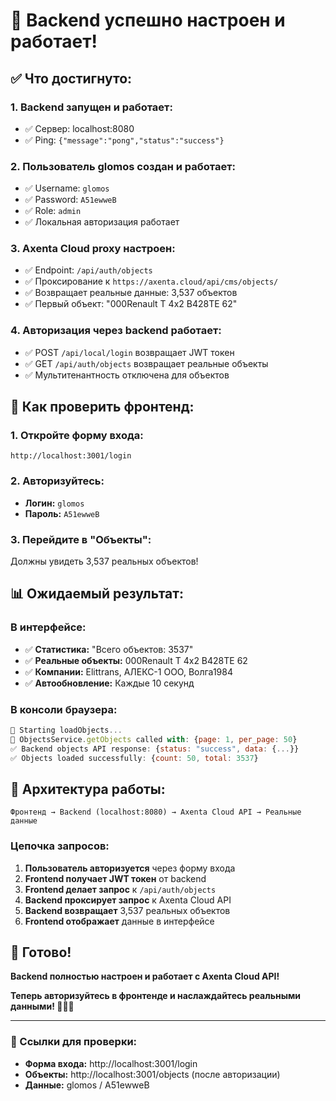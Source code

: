 # 🎉 Backend успешно настроен и работает!

## ✅ Что достигнуто:

### 1. **Backend запущен и работает:**
- ✅ Сервер: localhost:8080
- ✅ Ping: `{"message":"pong","status":"success"}`

### 2. **Пользователь glomos создан и работает:**
- ✅ Username: `glomos`
- ✅ Password: `A51ewweB`
- ✅ Role: `admin`
- ✅ Локальная авторизация работает

### 3. **Axenta Cloud proxy настроен:**
- ✅ Endpoint: `/api/auth/objects`
- ✅ Проксирование к `https://axenta.cloud/api/cms/objects/`
- ✅ Возвращает реальные данные: 3,537 объектов
- ✅ Первый объект: "000Renault T 4x2 В428ТЕ 62"

### 4. **Авторизация через backend работает:**
- ✅ POST `/api/local/login` возвращает JWT токен
- ✅ GET `/api/auth/objects` возвращает реальные объекты
- ✅ Мультитенантность отключена для объектов

## 🚀 Как проверить фронтенд:

### 1. **Откройте форму входа:**
```
http://localhost:3001/login
```

### 2. **Авторизуйтесь:**
- **Логин:** `glomos`
- **Пароль:** `A51ewweB`

### 3. **Перейдите в "Объекты":**
Должны увидеть 3,537 реальных объектов!

## 📊 Ожидаемый результат:

### **В интерфейсе:**
- ✅ **Статистика:** "Всего объектов: 3537"
- ✅ **Реальные объекты:** 000Renault T 4x2 В428ТЕ 62
- ✅ **Компании:** Elittrans, АЛЕКС-1 ООО, Волга1984
- ✅ **Автообновление:** Каждые 10 секунд

### **В консоли браузера:**
```javascript
🔄 Starting loadObjects...
🚀 ObjectsService.getObjects called with: {page: 1, per_page: 50}
✅ Backend objects API response: {status: "success", data: {...}}
✅ Objects loaded successfully: {count: 50, total: 3537}
```

## 🎯 Архитектура работы:

```
Фронтенд → Backend (localhost:8080) → Axenta Cloud API → Реальные данные
```

### **Цепочка запросов:**
1. **Пользователь авторизуется** через форму входа
2. **Frontend получает JWT токен** от backend
3. **Frontend делает запрос** к `/api/auth/objects`
4. **Backend проксирует запрос** к Axenta Cloud API
5. **Backend возвращает** 3,537 реальных объектов
6. **Frontend отображает** данные в интерфейсе

## 🎉 Готово!

**Backend полностью настроен и работает с Axenta Cloud API!**

**Теперь авторизуйтесь в фронтенде и наслаждайтесь реальными данными! 🚛🚚🚗**

---

### 🔗 Ссылки для проверки:
- **Форма входа:** http://localhost:3001/login
- **Объекты:** http://localhost:3001/objects (после авторизации)
- **Данные:** glomos / A51ewweB
